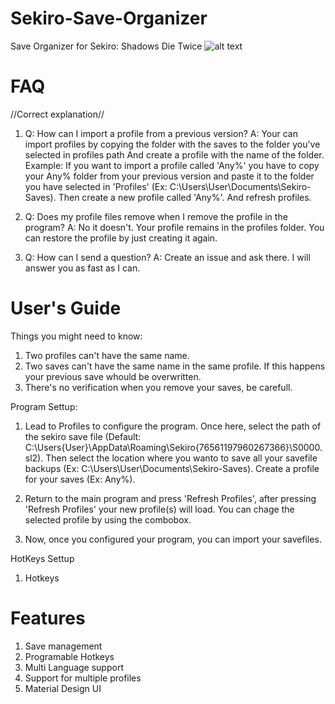 # Sekiro-Save-Organizer
Save Organizer for Sekiro: Shadows Die Twice 
![alt text](https://github.com/PapaElGunmen/Sekiro-Save-Organizer/blob/master/SSO.png)

# FAQ
//Correct explanation//
1. Q: How can I import a profile from a previous version? A: Your can import profiles by copying the folder with the saves to the folder you've selected in profiles path And create a profile with the name of the folder. Example: If you want to import a profile called 'Any%' you have to copy your Any% folder from your previous version and paste it to the folder you have selected in 'Profiles' (Ex: C:\Users\User\Documents\Sekiro-Saves). Then create a new profile called 'Any%'. And refresh profiles.

2. Q: Does my profile files remove when I remove the profile in the program? A: No it doesn't. Your profile remains in the profiles folder. You can restore the profile by just creating it again.

3. Q: How can I send a question? A: Create an issue and ask there. I will answer you as fast as I can. 

# User's Guide
Things you might need to know:
1. Two profiles can't have the same name.
2. Two saves can't have the same name in the same profile. If this happens your previous save whould be overwritten.
3. There's no verification when you remove your saves, be carefull.


Program Settup:
1. Lead to Profiles to configure the program. Once here, select the path of the sekiro save file (Default: C:\Users\{User}\AppData\Roaming\Sekiro\{76561197960267366}\S0000.sl2). Then select the location where you wanto to save all your savefile backups (Ex: C:\Users\User\Documents\Sekiro-Saves).
Create a profile for your saves (Ex: Any%).

2. Return to the main program and press 'Refresh Profiles', after pressing 'Refresh Profiles' your new profile(s) will load. You can chage the selected profile by using the combobox.

3. Now, once you configured your program, you can import your savefiles.

HotKeys Settup
1. Hotkeys

# Features
1. Save management
2. Programable Hotkeys
3. Multi Language support
4. Support for multiple profiles
5. Material Design UI
